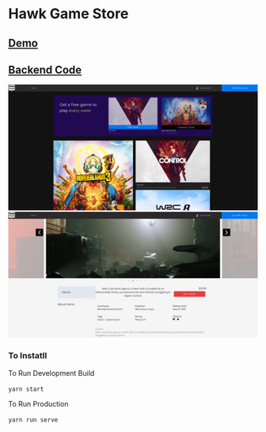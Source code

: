 # Hawk Game Store


## [Demo](https://gamestore.lzx.io)
## [Backend Code](https://github.com/Sabarivig/game-store-backend)


![Front Page](static/screenshot.png?raw=true "Front Page")
![Game Store](static/screenshot-gamepage.png?raw=true "Front Page")




### To Instatll 
To Run Development Build 

```yarn start```

To Run Production 

`yarn run serve`
